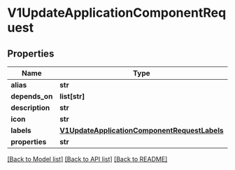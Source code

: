 # V1UpdateApplicationComponentRequest

## Properties
Name | Type | Description | Notes
------------ | ------------- | ------------- | -------------
**alias** | **str** |  | [optional] 
**depends_on** | **list[str]** |  | [optional] 
**description** | **str** |  | [optional] 
**icon** | **str** |  | [optional] 
**labels** | [**V1UpdateApplicationComponentRequestLabels**](V1UpdateApplicationComponentRequestLabels.md) |  | [optional] 
**properties** | **str** |  | [optional] 

[[Back to Model list]](../README.md#documentation-for-models) [[Back to API list]](../README.md#documentation-for-api-endpoints) [[Back to README]](../README.md)

